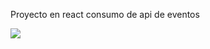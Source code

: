 Proyecto en react consumo de api de eventos

<img src='https://raw.githubusercontent.com/thesequencer/curso-react-eventos/master/captura.png'>
